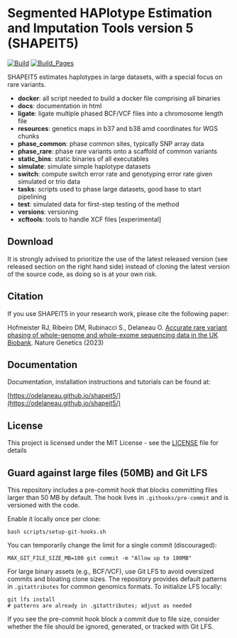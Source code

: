 # Segmented HAPlotype Estimation and Imputation Tools version 5 (SHAPEIT5)

[![Build](https://github.com/odelaneau/shapeit5/actions/workflows/build.yml/badge.svg)](https://github.com/odelaneau/shapeit5/actions) [![Build_Pages](https://github.com/odelaneau/shapeit5/actions/workflows/pages/pages-build-deployment/badge.svg)](https://github.com/odelaneau/shapeit5/actions)

SHAPEIT5 estimates haplotypes in large datasets, with a special focus on rare variants.

- **docker**: all script needed to build a docker file comprising all binaries
- **docs**: documentation in html
- **ligate**: ligate multiple phased BCF/VCF files into a chromosome length file
- **resources**: genetics maps in b37 and b38 amd coordinates for WGS chunks
- **phase_common**: phase common sites, typically SNP array data
- **phase_rare**: phase rare variants onto a scaffold of common variants
- **static_bins**: static binaries of all executables
- **simulate**: simulate simple haplotype datasets
- **switch**: compute switch error rate and genotyping error rate given simulated or trio data
- **tasks**: scripts used to phase large datasets, good base to start pipelining
- **test**: simulated data for first-step testing of the method
- **versions**: versioning
- **xcftools**: tools to handle XCF files [experimental]

## Download

It is strongly advised to prioritize the use of the latest released version (see released section on the right hand side) instead of cloning the latest version of the source code, as doing so is at your own risk.

## Citation
If you use SHAPEIT5 in your research work, please cite the following paper:

Hofmeister RJ, Ribeiro DM, Rubinacci S., Delaneau O. [Accurate rare variant phasing of whole-genome and whole-exome sequencing data in the UK Biobank](https://www.nature.com/articles/s41588-023-01415-w). Nature Genetics (2023)

## Documentation

Documentation, installation instructions and tutorials can be found at:

[https://odelaneau.github.io/shapeit5/](https://odelaneau.github.io/shapeit5/)

## License

This project is licensed under the MIT License - see the [LICENSE](LICENSE) file for details

## Guard against large files (50MB) and Git LFS

This repository includes a pre-commit hook that blocks committing files larger than 50 MB by default. The hook lives in `.githooks/pre-commit` and is versioned with the code.

Enable it locally once per clone:

```
bash scripts/setup-git-hooks.sh
```

You can temporarily change the limit for a single commit (discouraged):

```
MAX_GIT_FILE_SIZE_MB=100 git commit -m "Allow up to 100MB"
```

For large binary assets (e.g., BCF/VCF), use Git LFS to avoid oversized commits and bloating clone sizes. The repository provides default patterns in `.gitattributes` for common genomics formats. To initialize LFS locally:

```
git lfs install
# patterns are already in .gitattributes; adjust as needed
```

If you see the pre-commit hook block a commit due to file size, consider whether the file should be ignored, generated, or tracked with Git LFS.
